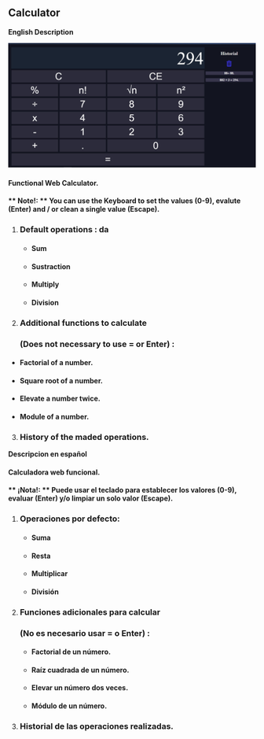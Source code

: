 ## Calculator 

 **English Description**

![Preview](./images/Preview.jpg)

#### Functional Web Calculator.
#### ** Note!: ** You can use the Keyboard to set the values (0-9), evalute (Enter) and / or clean a single value (Escape).

1. ### Default operations : da
    
    - #### Sum
    - #### Sustraction
    - #### Multiply
    - #### Division

2. ### Additional functions to calculate 
   ### (Does not necessary to use = or Enter) :

 - #### Factorial of a number.
 - #### Square root of a number.
 - #### Elevate a number twice.
 - #### Module of a number.

3. ### History of the maded operations.
 
**Descripcion en español**

#### Calculadora web funcional.
#### ** ¡Nota!: ** Puede usar el teclado para establecer los valores (0-9), evaluar (Enter) y/o limpiar un solo valor (Escape).

1. ### Operaciones por defecto:
    
      - #### Suma
      - #### Resta
      - #### Multiplicar
      - #### División

2. ### Funciones adicionales para calcular
     ### (No es necesario usar = o Enter) :

   - #### Factorial de un número.
   - #### Raíz cuadrada de un número.
   - #### Elevar un número dos veces.
   - #### Módulo de un número.

3. ### Historial de las operaciones realizadas.